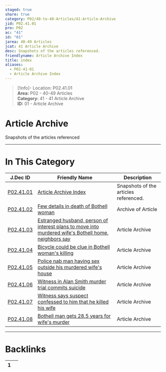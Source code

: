 ```yaml
---  
staged: true  
share: true  
category: P02/40-to-49-Articles/41-Article-Archive  
jid: P02.41.01  
pro: P02  
ac: "41"  
id: "01"  
jarea: 40-49 Articles  
jcat: 41 Article Archive  
desc: Snapshots of the articles referenced.  
friendlyname: Article Archive Index  
title: index  
aliases:  
  - P02-41-01  
  - Article Archive Index  
---  
```

>[!info]- Location: P02.41.01  
>**Area:** P02 - 40-49 Articles  
>**Category:** 41 - 41 Article Archive  
>**ID:** 01 - Article Archive  
  
# Article Archive  
  
Snapshots of the articles referenced  
   
  
  
---  
# In This Category  
  
| J.Dec ID                                                                                                                                                                                                   | Friendly Name                                                                                                                                                                                                                                                                                         | Description                           |  
| ---------------------------------------------------------------------------------------------------------------------------------------------------------------------------------------------------------- | ----------------------------------------------------------------------------------------------------------------------------------------------------------------------------------------------------------------------------------------------------------------------------------------------------- | ------------------------------------- |  
| [P02.41.01](index.md)                                                                                                                | [Article Archive Index](index.md)                                                                                                                                                                                               | Snapshots of the articles referenced. |  
| [P02.41.02](./02-2013_02_14---Few-details-in-death-of-Bothell-woman.md)                                                                | [Few details in death of Bothell woman](./02-2013_02_14---Few-details-in-death-of-Bothell-woman.md)                                                                                                                               | Archive of Article                    |  
| [P02.41.03](./03-2013_04_22---Estranged-husband_-person-of-interest-plans-to-move-into-murdered-wife%E2%80%99s-Bothell-home_-neighbors-say.md) | [Estranged husband, person of interest plans to move into murdered wife's Bothell home, neighbors say](./03-2013_04_22---Estranged-husband_-person-of-interest-plans-to-move-into-murdered-wife%E2%80%99s-Bothell-home_-neighbors-say.md) | Article Archive                       |  
| [P02.41.04](./04-2013_05_06---Bicycle-could-be-clue-in-Bothell-woman%E2%80%99s-killing.md)                                                     | [Bicycle could be clue in Bothell woman's killing](./04-2013_05_06---Bicycle-could-be-clue-in-Bothell-woman%E2%80%99s-killing.md)                                                                                                         | Article Archive                       |  
| [P02.41.05](./05-2013_06_20---Police-nab-man-having-sex-outside-his-murdered-wife_s-house.md)                                          | [Police nab man having sex outside his murdered wife's house](./05-2013_06_20---Police-nab-man-having-sex-outside-his-murdered-wife_s-house.md)                                                                                   | Article Archive                       |  
| [P02.41.06](./06-2014_04_10---Witness-in-Alan-Smith-murder-trial-commits-suicide.md)                                                   | [Witness in Alan Smith murder trial commits suicide](./06-2014_04_10---Witness-in-Alan-Smith-murder-trial-commits-suicide.md)                                                                                                     | Article Archive                       |  
| [P02.41.07](./07-2015_01_28---Witness-says-suspect-confessed-to-him-that-he-killed-his-wife.md)                                        | [Witness says suspect confessed to him that he killed his wife](./07-2015_01_28---Witness-says-suspect-confessed-to-him-that-he-killed-his-wife.md)                                                                               | Article Archive                       |  
| [P02.41.08](./08-2015_03_05---Bothell-man-gets-28_5-years-for-wife%E2%80%99s-murder.md)                                                        | [Bothell man gets 28.5 years for wife's murder](./08-2015_03_05---Bothell-man-gets-28_5-years-for-wife%E2%80%99s-murder.md)                                                                                                               | Article Archive                       |  
  
  
---  
# Backlinks  
<div><table class="dataview table-view-table"><thead class="table-view-thead"><tr class="table-view-tr-header"><th class="table-view-th"><span></span><span class="dataview small-text">1</span></th><th class="table-view-th"><span></span></th></tr></thead><tbody class="table-view-tbody"></tbody></table></div>